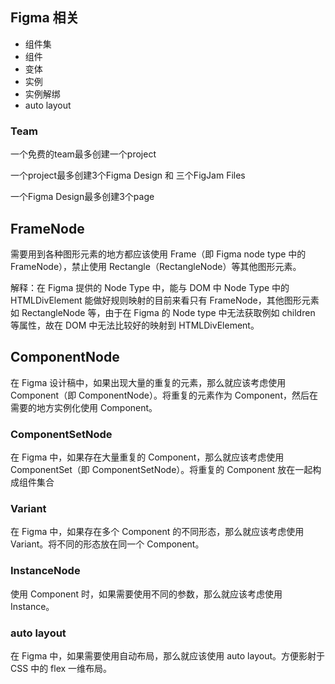 ## Figma 相关

- 组件集
- 组件
- 变体
- 实例
- 实例解绑
- auto layout

### Team
一个免费的team最多创建一个project

一个project最多创建3个Figma Design 和 三个FigJam Files

一个Figma Design最多创建3个page

## FrameNode

需要用到各种图形元素的地方都应该使用 Frame（即 Figma node type 中的 FrameNode），禁止使用 Rectangle（RectangleNode）等其他图形元素。

解释：在 Figma 提供的 Node Type 中，能与 DOM 中 Node Type 中的 HTMLDivElement 能做好规则映射的目前来看只有 FrameNode，其他图形元素如 RectangleNode 等，由于在 Figma 的 Node type 中无法获取例如 children 等属性，故在 DOM 中无法比较好的映射到 HTMLDivElement。

## ComponentNode

在 Figma 设计稿中，如果出现大量的重复的元素，那么就应该考虑使用 Component（即 ComponentNode）。将重复的元素作为 Component，然后在需要的地方实例化使用 Component。

### ComponentSetNode

在 Figma 中，如果存在大量重复的 Component，那么就应该考虑使用 ComponentSet（即 ComponentSetNode）。将重复的 Component 放在一起构成组件集合

### Variant

在 Figma 中，如果存在多个 Component 的不同形态，那么就应该考虑使用 Variant。将不同的形态放在同一个 Component。

### InstanceNode

使用 Component 时，如果需要使用不同的参数，那么就应该考虑使用 Instance。

### auto layout

在 Figma 中，如果需要使用自动布局，那么就应该使用 auto layout。方便影射于 CSS 中的 flex 一维布局。
